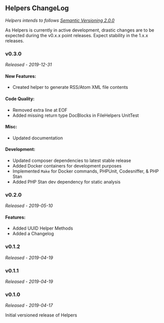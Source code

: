 ## Helpers ChangeLog
*Helpers intends to follows [Semantic Versioning 2.0.0](https://semver.org/)*

As Helpers is currently in active development, drastic changes are to be expected
during the v0.x.x point releases. Expect stability in the 1.x.x releases.

### v0.3.0
*Released - 2019-12-31*
#### New Features:
* Created helper to generate RSS/Atom XML file contents

#### Code Quality:
* Removed extra line at EOF
* Added missing return type DocBlocks in FileHelpers UnitTest

#### Misc:

* Updated documentation

#### Development:
* Updated composer dependencies to latest stable release
* Added Docker containers for development purposes
* Implemented `Make` for Docker commands, PHPUnit, Codesniffer, & PHP Stan
* Added PHP Stan dev dependency for static analysis

### v0.2.0
*Released - 2019-05-10*

#### Features:
* Added UUID Helper Methods
* Added a Changelog

### v0.1.2
*Released - 2019-04-19*

### v0.1.1
*Released - 2019-04-19*

### v0.1.0
*Released - 2019-04-17*

Initial versioned release of Helpers